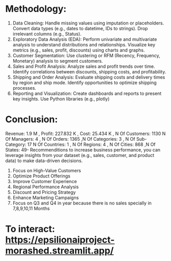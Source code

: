 # Methodology:
1. Data Cleaning:
 Handle missing values using imputation or placeholders.
 Convert data types (e.g., dates to datetime, IDs to strings).
 Drop irrelevant columns (e.g., Status).
2. Exploratory Data Analysis (EDA): 
 Perform univariate and multivariate analysis to understand distributions and
 relationships.
 Visualize key metrics (e.g., sales, profit, discounts) using charts and graphs.
3. Customer Segmentation: 
 Use clustering or RFM (Recency, Frequency, Monetary) analysis to segment
 customers.
4. Sales and Profit Analysis: 
 Analyze sales and profit trends over time.
 Identify correlations between discounts, shipping costs, and profitability.
5. Shipping and Order Analysis: 
 Evaluate shipping costs and delivery times by region and ship mode.
 Identify opportunities to optimize shipping processes.
6. Reporting and Visualization:
 Create dashboards and reports to present key insights.
 Use Python libraries (e.g., plotly)
# Conclusion:
Revenue: 1.9 M  ,  Profit: 227.832 K  , Cost: 25.434 K , N Of Customers: 1130
 N Of Managers: 4 , N Of Orders: 1365 ,N Of Categories: 3 , N Of Sub-Category: 17
 N Of Countries: 1 , N Of Regions: 4 , N Of Cities: 868 ,N Of States: 49- Recommenditions to increase business performance, you can leverage
 insights from your dataset (e.g., sales, customer, and product data) to make
 data-driven decisions. 
1. Focus on High-Value Customers
 2. Optimize Product Offerings
 3. Improve Customer Experience
 4. Regional Performance Analysis
 5. Discount and Pricing Strategy
 6. Enhance Marketing Campaigns
 7. Focus on Q3 and Q4 in year because there is no sales specially in
 7,8,9,10,11 Months
# To interact: https://epsilionaiproject-morashed.streamlit.app/
